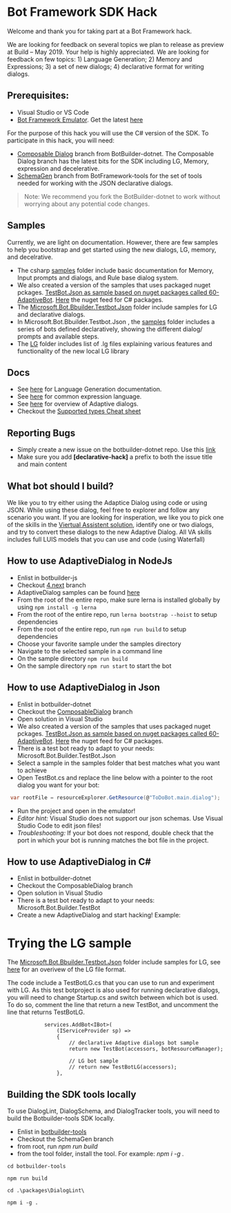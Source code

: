 # Bot Framework SDK Hack

Welcome and thank you for taking part at a Bot Framework hack.

We are looking for feedback on several topics we plan to release as preview at Build – May 2019. Your help is highly appreciated.  We are looking for feedback on few topics: 1) Language Generation; 2) Memory and Expressions; 3) a set of new dialogs; 4) declarative format for writing dialogs.

## Prerequisites:
-	Visual Studio or VS Code 
-	[Bot Framework Emulator](https://github.com/Microsoft/BotFramework-Emulator/releases). Get the latest [here](https://github.com/Microsoft/BotFramework-Emulator/releases)   

For the purpose of this hack you will use the C# version of the SDK. To participate in this hack, you will need: 
- [Composable Dialog](https://github.com/Microsoft/botbuilder-dotnet/tree/ComposableDialog) branch from BotBuilder-dotnet. The Composable Dialog branch has the latest bits for the SDK including LG, Memory, expression and decelerative.
-  [SchemaGen](https://github.com/Microsoft/botbuilder-tools/tree/SchemaGen) branch from BotFramework-tools for the set of tools needed for working with the JSON declarative dialogs. 

> Note: We recommend you fork the BotBuilder-dotnet to work without worrying about any potential code changes. 

## Samples 
Currently, we are light on documentation. However, there are few samples to help you bootstrap and get started using the new dialogs, LG, memory, and decelrative. 
-	The csharp [samples](https://github.com/Microsoft/botbuilder-dotnet/tree/ComposableDialog/samples) folder include basic documentation for Memory, Input prompts and dialogs, and Rule base dialog system. 
- We also created a version of the samples that uses packaged nuget pckages. [TestBot.Json as sample based on nuget packages called 60-AdaptiveBot](https://github.com/Microsoft/BotBuilder-Samples/blob/4.next/samples/csharp_dotnetcore/60.AdaptiveBot/README.md).  [Here](https://botbuilder.myget.org/F/botbuilder-declarative/api/v3/index.json )  the nuget feed for C# packages. 
-	The [Microsoft.Bot.Bbuilder.Testbot.Json](https://github.com/Microsoft/botbuilder-dotnet/tree/ComposableDialog/samples/Microsoft.Bot.Builder.TestBot.Json) folder include samples for LG and declarative dialogs.
-	In Microsoft.Bot.Bbuilder.Testbot.Json , the [samples](https://github.com/Microsoft/botbuilder-dotnet/tree/ComposableDialog/samples/Microsoft.Bot.Builder.TestBot.Json/Samples) folder includes a series of bots defined declaratively, showing the different dialog/ prompts and available steps. 
-	The [LG](https://github.com/Microsoft/botbuilder-dotnet/tree/ComposableDialog/samples/Microsoft.Bot.Builder.TestBot.Json/LG) folder includes list of .lg files explaining various features and functionality  of the new local LG library


## Docs
-   See [here](../doc/LanguageGeneration/readme.md) for Language Generation documentation. 
-   See [here](../doc/CommonExpressionLanguage/redme.md) for common expression language.
-   See [here](../doc/AdaptiveDialog/readme.md) for overview of Adaptive dialogs.
-	Checkout the [Supported types Cheat sheet](../doc/AdaptiveDialog/cheatSheet.md)

## Reporting Bugs 
-	Simply create a new issue on the botbuilder-dotnet repo. Use this [link](https://github.com/Microsoft/botbuilder-dotnet/issues/new?template=-net-sdk-bug.md) 
-	Make sure you add **[declarative-hack]** a prefix to both the issue title and main content 


## What bot should I build?
We like you to try either using the Adaptice Dialog using code or using JSON. While using these dialog, feel free to explorer and follow any scenario you want. If you are looking for insperation, we like you to pick one of the skills in the [Viertual Assistent solution](https://github.com/Microsoft/AI/tree/master/solutions/Virtual-Assistant/src), identify one or two dialogs, and try to convert these dialogs to the new Adaptive Dialog. All VA skills includes full LUIS models that you can use and code (using Waterfall) 


## How to use AdaptiveDialog in NodeJs

- Enlist in botbuilder-js
- Checkout [4.next](https://github.com/Microsoft/botbuilder-js/tree/4.next) branch
- AdaptiveDialog samples can be found [here](https://github.com/Microsoft/botbuilder-js/tree/4.next/samples)
- From the root of the entire repo, make sure lerna is installed globally by using ```npm install -g lerna```
- From the root of the entire repo, run ```lerna bootstrap --hoist``` to setup dependencies
- From the root of the entire repo, run ```npm run build``` to setup dependencies
- Choose your favorite sample under the samples directory
- Navigate to the selected sample in a command line
- On the sample directory ```npm run build```
- On the sample directory ```npm run start``` to start the bot

## How to use AdaptiveDialog in Json

- Enlist in botbuilder-dotnet
- Checkout the [ComposableDialog](https://github.com/Microsoft/botbuilder-dotnet/tree/ComposableDialog) branch
- Open solution in Visual Studio
- We also created a version of the samples that uses packaged nuget pckages. [TestBot.Json as sample based on nuget packages called 60-AdaptiveBot](https://github.com/Microsoft/BotBuilder-Samples/blob/4.next/samples/csharp_dotnetcore/60.AdaptiveBot/README.md).  [Here](https://botbuilder.myget.org/F/botbuilder-declarative/api/v3/index.json )  the nuget feed for C# packages. 
- There is a test bot ready to adapt to your needs: Microsoft.Bot.Builder.TestBot.Json
- Select a sample in the samples folder that best matches what you want to achieve
- Open TestBot.cs and replace the line below with a pointer to the root dialog you want for your bot:

```csharp
 var rootFile = resourceExplorer.GetResource(@"ToDoBot.main.dialog");
```
- Run the project and open in the emulator!
- *Editor hint:* Visual Studio does not support our json schemas. Use Visual Studio Code to edit json files!
- *Troubleshooting:* If your bot does not respond, double check that the port in which your bot is running matches the bot file in the project.

## How to use AdaptiveDialog in C#

- Enlist in botbuilder-dotnet
- Checkout the ComposableDialog branch
- Open solution in Visual Studio
- There is a test bot ready to adapt to your needs: Microsoft.Bot.Builder.TestBot
- Create a new AdaptiveDialog and start hacking! Example:


# Trying the LG sample

The [Microsoft.Bot.Bbuilder.Testbot.Json](https://github.com/Microsoft/botbuilder-dotnet/tree/ComposableDialog/samples/Microsoft.Bot.Builder.TestBot.Json) folder include samples for LG, see [here](./LG-file-format.md) for an overivew of the LG file format. 

The code include a TestBotLG.cs that you can use to run and experiment with LG.  As this test botproject  is also used for running declarative dialogs, you will need to change Startup.cs and switch between which bot is used.  To do so, comment the line that return a new TestBot, and uncomment the line that returns TestBotLG. 

```
            services.AddBot<IBot>(
                (IServiceProvider sp) =>
                {
                    // declarative Adaptive dialogs bot sample
                    return new TestBot(accessors, botResourceManager);

                    // LG bot sample
                    // return new TestBotLG(accessors);
                },

```


## Building the SDK tools locally
To use DialogLint, DialogSchema, and DialogTracker tools, you will need to build the Botbuilder-tools SDK locally. 

- Enlist in [botbuilder-tools](https://github.com/Microsoft/botbuilder-tools/tree/SchemaGen)
- Checkout the SchemaGen branch
- from root, run *npm run build*
- from the tool folder, install the tool. For example: *npm i -g .* 

```
cd botbuilder-tools

npm run build 

cd .\packages\DialogLint\

npm i -g .
```
